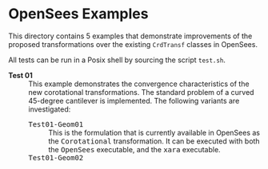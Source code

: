 # OpenSees Examples

This directory contains 5 examples that demonstrate improvements of the proposed transformations over the existing `CrdTransf` classes in OpenSees.

All tests can be run in a Posix shell by sourcing the script `test.sh`.

<dl>
<dt><b>Test 01</b></dt>
<dd>
This example demonstrates the convergence characteristics of the new corotational transformations.
The standard problem of a curved 45-degree cantilever is implemented.
The following variants are investigated:
 <dl>
 <dt><tt>Test01-Geom01</tt></dt>
 <dd>This is the formulation that is currently available in OpenSees as the <tt>Corotational</tt> transformation.
     It can be executed with both the <tt>OpenSees</tt> executable, and the <tt>xara</tt> executable.
 </dd>
 <dt><tt>Test01-Geom02</tt></dt>
 <dd>
 </dd>
 </dl>
</dd>
</dl>
